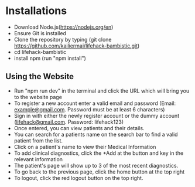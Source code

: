 # Installations

 - Download Node.js(https://nodejs.org/en)
 - Ensure Git is installed
 - Clone the repository by typing
   (git clone https://github.com/kailiermai/lifehack-bambistic.git)
 - cd lifehack-bambistic
 - install npm (run "npm install")

## Using the Website

 - Run "npm run dev" in the terminal and click the URL which will bring you to the  website page
 - To register a new account enter a valid email and password
  (Email: example@gmail.com. Password must be at least 6 characters)
  - Sign in with either the newly register account or the dummy account
    (lifehack@gmail.com. Password: lifehack123)
 - Once entered, you can view patients and their details.
 - You can search for a patients name on the search bar to find a valid patient from the list.
 - Click on a patient's name to view their Medical Information
 - To add clinical diagnostics, click the +Add at the button and key in the relevant information
 - The patient's page will show up to 3 of the most recent diagnostics.
 - To go back to the previous page, click the home button at the top right
 - To logout, click the red logout button on the top right.
